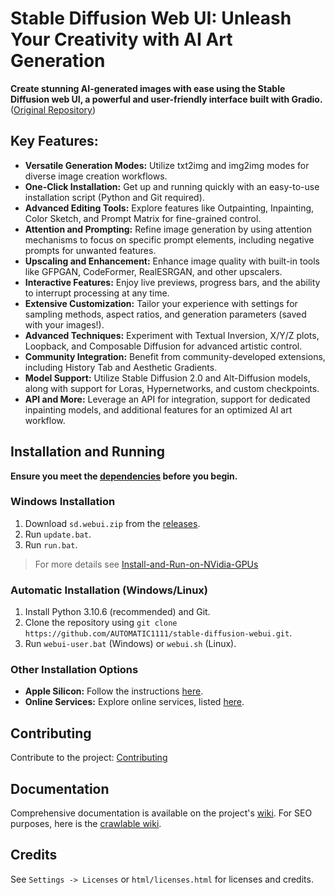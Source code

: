 # Stable Diffusion Web UI: Unleash Your Creativity with AI Art Generation

**Create stunning AI-generated images with ease using the Stable Diffusion web UI, a powerful and user-friendly interface built with Gradio.** ([Original Repository](https://github.com/AUTOMATIC1111/stable-diffusion-webui))

## Key Features:

*   **Versatile Generation Modes:** Utilize txt2img and img2img modes for diverse image creation workflows.
*   **One-Click Installation:** Get up and running quickly with an easy-to-use installation script (Python and Git required).
*   **Advanced Editing Tools:** Explore features like Outpainting, Inpainting, Color Sketch, and Prompt Matrix for fine-grained control.
*   **Attention and Prompting:** Refine image generation by using attention mechanisms to focus on specific prompt elements, including negative prompts for unwanted features.
*   **Upscaling and Enhancement:** Enhance image quality with built-in tools like GFPGAN, CodeFormer, RealESRGAN, and other upscalers.
*   **Interactive Features:** Enjoy live previews, progress bars, and the ability to interrupt processing at any time.
*   **Extensive Customization:** Tailor your experience with settings for sampling methods, aspect ratios, and generation parameters (saved with your images!).
*   **Advanced Techniques:** Experiment with Textual Inversion, X/Y/Z plots, Loopback, and Composable Diffusion for advanced artistic control.
*   **Community Integration:** Benefit from community-developed extensions, including History Tab and Aesthetic Gradients.
*   **Model Support:** Utilize Stable Diffusion 2.0 and Alt-Diffusion models, along with support for Loras, Hypernetworks, and custom checkpoints.
*   **API and More:** Leverage an API for integration, support for dedicated inpainting models, and additional features for an optimized AI art workflow.

## Installation and Running

**Ensure you meet the [dependencies](https://github.com/AUTOMATIC1111/stable-diffusion-webui/wiki/Dependencies) before you begin.**

### Windows Installation

1.  Download `sd.webui.zip` from the [releases](https://github.com/AUTOMATIC1111/stable-diffusion-webui/releases).
2.  Run `update.bat`.
3.  Run `run.bat`.
> For more details see [Install-and-Run-on-NVidia-GPUs](https://github.com/AUTOMATIC1111/stable-diffusion-webui/wiki/Install-and-Run-on-NVidia-GPUs)

### Automatic Installation (Windows/Linux)

1.  Install Python 3.10.6 (recommended) and Git.
2.  Clone the repository using `git clone https://github.com/AUTOMATIC1111/stable-diffusion-webui.git`.
3.  Run `webui-user.bat` (Windows) or `webui.sh` (Linux).

### Other Installation Options

*   **Apple Silicon:** Follow the instructions [here](https://github.com/AUTOMATIC1111/stable-diffusion-webui/wiki/Installation-on-Apple-Silicon).
*   **Online Services:** Explore online services, listed [here](https://github.com/AUTOMATIC1111/stable-diffusion-webui/wiki/Online-Services).

## Contributing

Contribute to the project: [Contributing](https://github.com/AUTOMATIC1111/stable-diffusion-webui/wiki/Contributing)

## Documentation

Comprehensive documentation is available on the project's [wiki](https://github.com/AUTOMATIC1111/stable-diffusion-webui/wiki).
For SEO purposes, here is the [crawlable wiki](https://github-wiki-see.page/m/AUTOMATIC1111/stable-diffusion-webui/wiki).

## Credits

See `Settings -> Licenses` or `html/licenses.html` for licenses and credits.